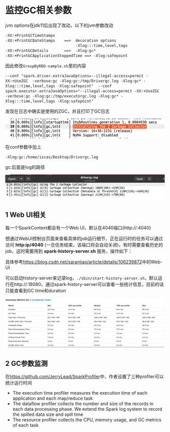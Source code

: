 # 监控GC相关参数

jvm options在jdk11后出现了改动，以下的jvm参数改动

```
-XX:+PrintGCTimeStamps    
-XX:+PrintGCDateStamps    ==>  decoration options
                               -Xlog:::time,level,tags
-XX:+PrintGCDetails       ==>  -Xlog:gc*
-XX:+PrintGCApplicationStoppedTime ==> -Xlog:safepoint
```

因此修改`GroupByRDD-sample.sh`里的内容

```
--conf "spark.driver.extraJavaOptions=--illegal-access=permit -XX:+UseZGC  -verbose:gc -Xlog:gc:/tmp/Drivergc.log -Xlog:gc* -Xlog:::time,level,tags -Xlog:safepoint"  --conf spark.executor.extraJavaOptions="--illegal-access=permit -XX:+UseZGC  -verbose:gc -Xlog:gc:/tmp/executorgc.log -Xlog:gc* -Xlog:::time,level,tags -Xlog:safepoint" 
```

发现在日志中确实是使用的ZGC，并且打印了GC日志

![image-20211127130529781](https://raw.githubusercontent.com/liang636600/cloudImg/master/images/image-20211127130529781.png)

在conf参数中加上

```
-Xlog:gc:/home/iscas/Desktop/Drivergc.log
```

gc:后面是log的路径

![image-20211127183751619](https://raw.githubusercontent.com/liang636600/cloudImg/master/images/image-20211127183751619.png)

## 1 Web UI相关

每一个SparkContext都会有一个Web UI，默认在4040端口(http://<driver-node>:4040)

想通过WebUI控制台页面来查看具体的job运行细节，正在运行时的任务可以通过访问 **http:ip/4040** (一旦任务结束，该端口将会自动关闭)，有时需要查看历史的job，这时需要用到 **spark-history-server.sh** 服务，操作如下：

具体参考<https://blog.csdn.net/saranjiao/article/details/106239872>中的Web-UI

可以启动history-server来记录log，`./sbin/start-history-server.sh`，默认运行在http://<server-url>:18080，通过spark-history-server可以查看一些统计信息，目前的话只能查看到GC time和duration

![image-20211127175329904](https://raw.githubusercontent.com/liang636600/cloudImg/master/images/image-20211127175329904.png)

## 2 GC参数监测

在<https://github.com/JerryLead/SparkProfiler>中，作者设置了三种profiler可以统计运行时间

* The execution time profiler measures the execution time of each application and each map/reduce task
* The dataflow profiler collects the number and size of the records in each data processing phase. We extend the Spark log system to record the spilled data size and spill time
* The resource profiler collects the CPU, memory usage, and GC metrics of each task

